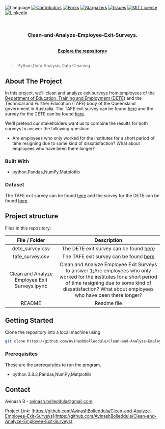 ![Language](https://img.shields.io/badge/language-python--3.8.3-blue) [![Contributors][contributors-shield]][contributors-url] [![Forks][forks-shield]][forks-url] [![Stargazers][stars-shield]][stars-url] [![Issues][issues-shield]][issues-url] [![MIT License][license-shield]][license-url] [![LinkedIn][linkedin-shield]][linkedin-url]
 <!-- MARKDOWN LINKS & IMAGES -->
<!-- https://www.markdownguide.org/basic-syntax/#reference-style-links -->

[contributors-shield]: https://img.shields.io/github/contributors/AvinashBolleddula/Exploring-Hackers-News-Posts.svg?style=flat-square
[contributors-url]: https://github.com/AvinashBolleddula/Clean-and-Analyze-Employee-Exit-Surveys/graphs/contributors
[forks-shield]: https://img.shields.io/github/forks/AvinashBolleddula/Clean-and-Analyze-Employee-Exit-Surveys.svg?style=flat-square
[forks-url]: https://github.com/AvinashBolleddula/Clean-and-Analyze-Employee-Exit-Surveys/network/members
[stars-shield]: https://img.shields.io/github/stars/AvinashBolleddula/Clean-and-Analyze-Employee-Exit-Surveys.svg?style=flat-square
[stars-url]: https://github.com/AvinashBolleddula/Clean-and-Analyze-Employee-Exit-Surveys/stargazers
[issues-shield]: https://img.shields.io/github/issues/AvinashBolleddula/Clean-and-Analyze-Employee-Exit-Surveys.svg?style=flat-square
[issues-url]: https://github.com/AvinashBolleddula/Clean-and-Analyze-Employee-Exit-Surveys/issues
[license-shield]: https://img.shields.io/badge/License-MIT-yellow.svg
[license-url]: https://github.com/AvinashBolleddula/Clean-and-Analyze-Employee-Exit-Surveys/blob/master/LICENSE
[linkedin-shield]: https://img.shields.io/badge/-LinkedIn-black.svg?style=flat-square&logo=linkedin&colorB=555
[linkedin-url]: https://linkedin.com/in/avinashbolleddula
[product-screenshot]: images/screenshot.jpg

<!-- PROJECT LOGO -->
<br />

<p align="center">
 <a href="https://github.com/AvinashBolleddula/Clean-and-Analyze-Employee-Exit-Surveys">

 </a>
 <h3 align="center">Clean-and-Analyze-Employee-Exit-Surveys.</h3>
 <p align="center">

  <br />
  <a href=https://github.com/AvinashBolleddula/Clean-and-Analyze-Employee-Exit-Surveys><strong>Explore the repository»</strong></a>
  <br />
  <br />
 </p>





</p>

> Python,Data Analysis,Data Cleaning



<!-- ABOUT THE PROJECT -->

## About The Project

In this project, we'll clean and analyze exit surveys from employees of the [Department of Education, Training and Employment (DETE)](https://en.wikipedia.org/wiki/Department_of_Education_and_Training_(Queensland)}) and the Technical and Further Education (TAFE) body of the Queensland government in Australia. The TAFE exit survey can be found [here](https://data.gov.au/dataset/ds-qld-89970a3b-182b-41ea-aea2-6f9f17b5907e/details?q=exit%20survey) and the survey for the DETE can be found [here](https://data.gov.au/dataset/ds-qld-fe96ff30-d157-4a81-851d-215f2a0fe26d/details?q=exit%20survey).

We'll pretend our stakeholders want us to combine the results for both surveys to answer the following question:
- Are employees who only worked for the institutes for a short period of time resigning due to some kind of dissatisfaction? What about employees who have been there longer?

### Built With

* python,Pandas,NumPy,Matplotlib


### Dataset

The TAFE exit survey can be found [here](https://data.gov.au/dataset/ds-qld-89970a3b-182b-41ea-aea2-6f9f17b5907e/details?q=exit%20survey) and the survey for the DETE can be found [here](https://data.gov.au/dataset/ds-qld-fe96ff30-d157-4a81-851d-215f2a0fe26d/details?q=exit%20survey).
## Project structure

Files in this repository:

|     File / Folder      |                         Description                          |
| :--------------------: | :----------------------------------------------------------: |
| dete_survey.csv         |The DETE exit survey can be found [here](https://data.gov.au/dataset/ds-qld-fe96ff30-d157-4a81-851d-215f2a0fe26d/details?q=exit%20survey)|
|tafe_survey.csv   | The TAFE exit survey can be found [here](https://data.gov.au/dataset/ds-qld-89970a3b-182b-41ea-aea2-6f9f17b5907e/details?q=exit%20survey) |
| Clean and Analyze Employee Exit Surveys.ipynb     | Clean and Analyze Employee Exit Surveys to answer 1;Are employees who only worked for the institutes for a short period of time resigning due to some kind of dissatisfaction? What about employees who have been there longer? |
|         README         |                         Readme file                          |



<!-- GETTING STARTED -->

## Getting Started

Clone the repository into a local machine using

```sh
git clone https://github.com/AvinashBolleddula/Clean-and-Analyze-Employee-Exit-Surveys
```

### Prerequisites

These are the prerequisites to run the program.

* python 3.8.3,Pandas,NumPy,Matplotlib



<!-- CONTACT -->

## Contact

Avinash B - avinash.bolleddula@gmail.com

Project Link: [https://github.com/AvinashBolleddula/Clean-and-Analyze-Employee-Exit-Surveys](https://github.com/AvinashBolleddula/Clean-and-Analyze-Employee-Exit-Surveys)
